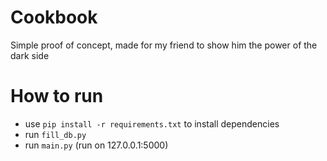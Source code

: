 # Cookbook

Simple proof of concept, made for my friend to show him the power of the dark side

# How to run

- use `pip install -r requirements.txt` to install dependencies
- run `fill_db.py`
- run `main.py` (run on 127.0.0.1:5000)
